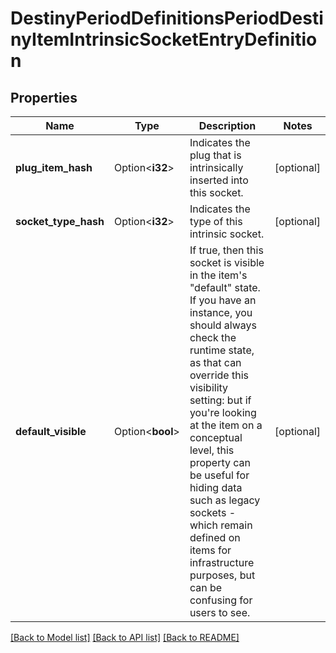 # DestinyPeriodDefinitionsPeriodDestinyItemIntrinsicSocketEntryDefinition

## Properties

Name | Type | Description | Notes
------------ | ------------- | ------------- | -------------
**plug_item_hash** | Option<**i32**> | Indicates the plug that is intrinsically inserted into this socket. | [optional]
**socket_type_hash** | Option<**i32**> | Indicates the type of this intrinsic socket. | [optional]
**default_visible** | Option<**bool**> | If true, then this socket is visible in the item's \"default\" state. If you have an instance, you should always check the runtime state, as that can override this visibility setting: but if you're looking at the item on a conceptual level, this property can be useful for hiding data such as legacy sockets - which remain defined on items for infrastructure purposes, but can be confusing for users to see. | [optional]

[[Back to Model list]](../README.md#documentation-for-models) [[Back to API list]](../README.md#documentation-for-api-endpoints) [[Back to README]](../README.md)


